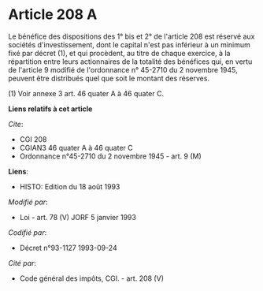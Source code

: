 # Article 208 A

Le bénéfice des dispositions des 1° bis et 2° de l'article 208 est réservé aux sociétés d'investissement, dont le capital
n'est pas inférieur à un minimum fixé par décret (1), et qui procèdent, au titre de chaque exercice, à la répartition entre
leurs actionnaires de la totalité des bénéfices qui, en vertu de l'article 9 modifié de l'ordonnance n° 45-2710 du 2 novembre
1945, peuvent être distribués quel que soit le montant des réserves.

(1) Voir annexe 3 art. 46 quater A à 46 quater C.

**Liens relatifs à cet article**

_Cite_:

  - CGI 208
  - CGIAN3 46 quater A à 46 quater C
  - Ordonnance n°45-2710 du 2 novembre 1945 - art. 9 (M)

**Liens**:

  - HISTO: Edition du 18 août 1993

_Modifié par_:

  - Loi - art. 78 (V) JORF 5 janvier 1993

_Codifié par_:

  - Décret n°93-1127 1993-09-24

_Cité par_:

  - Code général des impôts, CGI. - art. 208 (V)
